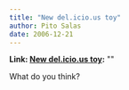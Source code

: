 ```yaml
---
title: "New del.icio.us toy"
author: Pito Salas
date: 2006-12-21
---
```


**Link: [New del.icio.us toy](None):** ""

What do you think?


